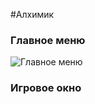 #Алхимик

### Главное меню


![Главное меню](https://github.com/lKORENl/Alch/alch/img/munu.jpg)

### Игровое окно
